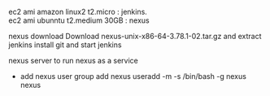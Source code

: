 ec2 ami amazon linux2 t2.micro : jenkins.  
ec2 ami ubunntu  t2.medium   30GB  : nexus  

nexus download  Download nexus-unix-x86-64-3.78.1-02.tar.gz and extract   
jenkins install git and  start jenkins  


nexus server to run nexus as a service  
- add nexus user
    group add nexus
    useradd -m -s /bin/bash -g nexus nexus
